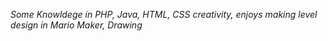 *Some Knowldege in PHP, Java, HTML, CSS*
_creativity, enjoys making level design in Mario Maker, Drawing_
